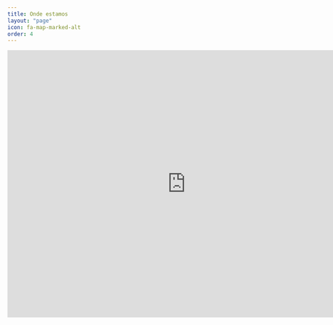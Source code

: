 ```yaml
---
title: Onde estamos
layout: "page"
icon: fa-map-marked-alt
order: 4
---
```


<iframe src="https://www.google.com/maps/embed?pb=!1m18!1m12!1m3!1d489.5358584460055!2d-9.391240984985158!3d38.70472777318424!2m3!1f0!2f0!3f0!3m2!1i1024!2i768!4f13.1!3m3!1m2!1s0xd1ec5c2c3198e25%3A0x9b87674781d25f15!2sCampo%20de%20Futebol%20Estoril%20A.C.!5e1!3m2!1spt-PT!2spt!4v1592267048159!5m2!1spt-PT!2spt" width="800" height="600" frameborder="0" style="border:0;" allowfullscreen="" aria-hidden="false" tabindex="0"></iframe>